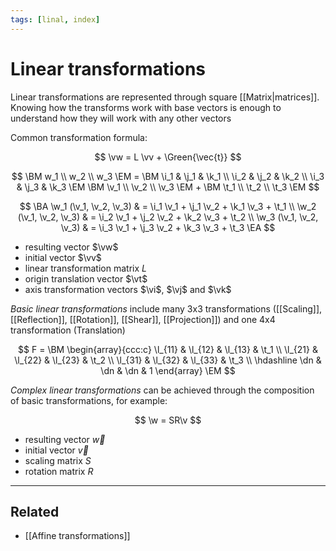 ```yaml
---
tags: [linal, index]
---
```


# Linear transformations

Linear transformations are represented through square [[Matrix|matrices]]. Knowing how the transforms work with base vectors is enough to understand how they will work with any other vectors

Common transformation formula:

$$
	\vw = L \vv + \Green{\vec{t}}
$$

$$
	\BM w_1 \\ w_2 \\ w_3 \EM
	=
	\BM
		\i_1 & \j_1 & \k_1 \\
		\i_2 & \j_2 & \k_2 \\
		\i_3 & \j_3 & \k_3
	\EM
	\BM \v_1 \\ \v_2 \\ \v_3 \EM
	+
	\BM \t_1 \\ \t_2 \\ \t_3 \EM
$$

$$
\BA
	\w_1 (\v_1, \v_2, \v_3) & = \i_1 \v_1 + \j_1 \v_2 + \k_1 \v_3 + \t_1 \\
	\w_2 (\v_1, \v_2, \v_3) & = \i_2 \v_1 + \j_2 \v_2 + \k_2 \v_3 + \t_2 \\
	\w_3 (\v_1, \v_2, \v_3) & = \i_3 \v_1 + \j_3 \v_2 + \k_3 \v_3 + \t_3
\EA
$$

- resulting vector $\vw$
- initial vector $\vv$
- linear transformation matrix $L$
- origin translation vector $\vt$
- axis transformation vectors $\vi$, $\vj$ and $\vk$

_Basic linear transformations_ include many 3x3 transformations ([[Scaling]], [[Reflection]], [[Rotation]], [[Shear]], [[Projection]]) and one 4x4 transformation (Translation)

$$
F =
\BM
\begin{array}{ccc:c}
	\l_{11} & \l_{12} & \l_{13} & \t_1 \\
	\l_{21} & \l_{22} & \l_{23} & \t_2 \\
	\l_{31} & \l_{32} & \l_{33} & \t_3 \\
	\hdashline
	\dn & \dn & \dn & 1
\end{array}
\EM
$$

_Complex linear transformations_ can be achieved through the composition of basic transformations, for example:

$$
\w = SR\v
$$

- resulting vector $\vec{w}$
- initial vector $\vec{v}$
- scaling matrix $S$
- rotation matrix $R$

---

## Related

- [[Affine transformations]]

